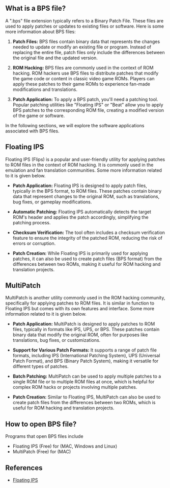 ## What is a BPS file?

A ".bps" file extension typically refers to a Binary Patch File. These files are used to apply patches or updates to existing files or software. Here is some more information about BPS files:

1. **Patch Files:** BPS files contain binary data that represents the changes needed to update or modify an existing file or program. Instead of replacing the entire file, patch files only include the differences between the original file and the updated version.

2. **ROM Hacking:** BPS files are commonly used in the context of ROM hacking. ROM hackers use BPS files to distribute patches that modify the game code or content in classic video game ROMs. Players can apply these patches to their game ROMs to experience fan-made modifications and translations.

3. **Patch Application:** To apply a BPS patch, you'll need a patching tool. Popular patching utilities like "Floating IPS" or "Beat" allow you to apply BPS patches to the corresponding ROM file, creating a modified version of the game or software.

In the following sections, we will explore the software applications associated with BPS files.

## Floating IPS

Floating IPS (Flips) is a popular and user-friendly utility for applying patches to ROM files in the context of ROM hacking. It is commonly used in the emulation and fan translation communities. Some more information related to it is given below.

- **Patch Application:** Floating IPS is designed to apply patch files, typically in the BPS format, to ROM files. These patches contain binary data that represent changes to the original ROM, such as translations, bug fixes, or gameplay modifications.

- **Automatic Patching:** Floating IPS automatically detects the target ROM's header and applies the patch accordingly, simplifying the patching process.

- **Checksum Verification:** The tool often includes a checksum verification feature to ensure the integrity of the patched ROM, reducing the risk of errors or corruption.

- **Patch Creation:** While Floating IPS is primarily used for applying patches, it can also be used to create patch files (BPS format) from the differences between two ROMs, making it useful for ROM hacking and translation projects.

## MultiPatch

MultiPatch is another utility commonly used in the ROM hacking community, specifically for applying patches to ROM files. It is similar in function to Floating IPS but comes with its own features and interface. Some more information related to it is given below.

- **Patch Application:** MultiPatch is designed to apply patches to ROM files, typically in formats like IPS, UPS, or BPS. These patches contain binary data that modify the original ROM, often for purposes like translations, bug fixes, or customizations.

- **Support for Various Patch Formats:** It supports a range of patch file formats, including IPS (International Patching System), UPS (Universal Patch Format), and BPS (Binary Patch System), making it versatile for different types of patches.

- **Batch Patching:** MultiPatch can be used to apply multiple patches to a single ROM file or to multiple ROM files at once, which is helpful for complex ROM hacks or projects involving multiple patches.

- **Patch Creation:** Similar to Floating IPS, MultiPatch can also be used to create patch files from the differences between two ROMs, which is useful for ROM hacking and translation projects.

## How to open BPS file?

Programs that open BPS files include

- Floating IPS (Free) for (MAC, Windows and Linux)
- MultiPatch (Free) for (MAC)

## References
* [Floating IPS](https://www.gamebrew.org/wiki/Floating_IPS)
